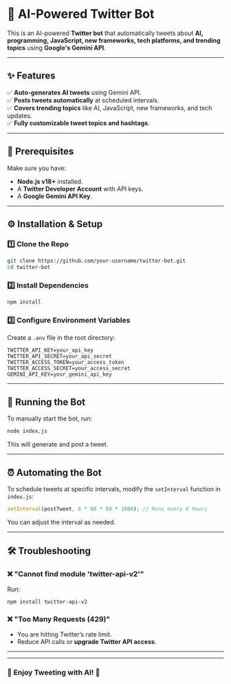 # **🚀 AI-Powered Twitter Bot**  

This is an AI-powered **Twitter bot** that automatically tweets about **AI, programming, JavaScript, new frameworks, tech platforms, and trending topics** using **Google's Gemini API**.  

---

## **✨ Features**  
✅ **Auto-generates AI tweets** using Gemini API.  
✅ **Posts tweets automatically** at scheduled intervals.  
✅ **Covers trending topics** like AI, JavaScript, new frameworks, and tech updates.  
✅ **Fully customizable tweet topics and hashtags**.  

---

## **📌 Prerequisites**  
Make sure you have:  
- **Node.js v18+** installed.  
- A **Twitter Developer Account** with API keys.  
- A **Google Gemini API Key**.  

---

## **⚙️ Installation & Setup**  

### **1️⃣ Clone the Repo**  
```sh
git clone https://github.com/your-username/twitter-bot.git
cd twitter-bot
```

### **2️⃣ Install Dependencies**  
```sh
npm install
```

### **3️⃣ Configure Environment Variables**  
Create a `.env` file in the root directory:  

```env
TWITTER_API_KEY=your_api_key
TWITTER_API_SECRET=your_api_secret
TWITTER_ACCESS_TOKEN=your_access_token
TWITTER_ACCESS_SECRET=your_access_secret
GEMINI_API_KEY=your_gemini_api_key
```

---

## **🚀 Running the Bot**  
To manually start the bot, run:  
```sh
node index.js
```
This will generate and post a tweet.

---

## **⏰ Automating the Bot**  

To schedule tweets at specific intervals, modify the `setInterval` function in `index.js`:  
```js
setInterval(postTweet, 6 * 60 * 60 * 1000); // Runs every 6 hours
```
You can adjust the interval as needed.

---

## **🛠️ Troubleshooting**  

### **❌ "Cannot find module 'twitter-api-v2'"**  
Run:  
```sh
npm install twitter-api-v2
```

### **❌ "Too Many Requests (429)"**  
- You are hitting Twitter’s rate limit.  
- Reduce API calls or **upgrade Twitter API access**.  

---

---

### **🎯 Enjoy Tweeting with AI! 🚀**
